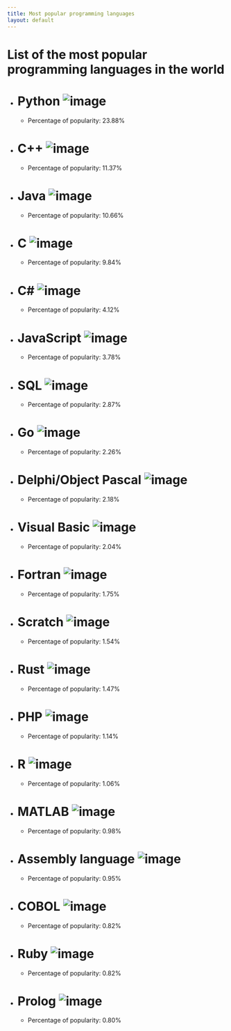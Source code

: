 ```yaml
---
title: Most popular programming languages
layout: default
---
```


# List of the most popular programming languages in the world
- # Python ![image](www.tiobe.com/wp-content/themes/tiobe/tiobe-index/images/Python.png)
     - Percentage of popularity: 23.88%
- # C++ ![image](www.tiobe.com/wp-content/themes/tiobe/tiobe-index/images/C__.png)
     - Percentage of popularity: 11.37%
- # Java ![image](www.tiobe.com/wp-content/themes/tiobe/tiobe-index/images/Java.png)
     - Percentage of popularity: 10.66%
- # C ![image](www.tiobe.com/wp-content/themes/tiobe/tiobe-index/images/C.png)
     - Percentage of popularity: 9.84%
- # C# ![image](www.tiobe.com/wp-content/themes/tiobe/tiobe-index/images/C_.png)
     - Percentage of popularity: 4.12%
- # JavaScript ![image](www.tiobe.com/wp-content/themes/tiobe/tiobe-index/images/JavaScript.png)
     - Percentage of popularity: 3.78%
- # SQL ![image](www.tiobe.com/wp-content/themes/tiobe/tiobe-index/images/SQL.png)
     - Percentage of popularity: 2.87%
- # Go ![image](www.tiobe.com/wp-content/themes/tiobe/tiobe-index/images/Go.png)
     - Percentage of popularity: 2.26%
- # Delphi/Object Pascal ![image](www.tiobe.com/wp-content/themes/tiobe/tiobe-index/images/Delphi_Object_Pascal.png)
     - Percentage of popularity: 2.18%
- # Visual Basic ![image](www.tiobe.com/wp-content/themes/tiobe/tiobe-index/images/Visual_Basic.png)
     - Percentage of popularity: 2.04%
- # Fortran ![image](www.tiobe.com/wp-content/themes/tiobe/tiobe-index/images/Fortran.png)
     - Percentage of popularity: 1.75%
- # Scratch ![image](www.tiobe.com/wp-content/themes/tiobe/tiobe-index/images/Scratch.png)
     - Percentage of popularity: 1.54%
- # Rust ![image](www.tiobe.com/wp-content/themes/tiobe/tiobe-index/images/Rust.png)
     - Percentage of popularity: 1.47%
- # PHP ![image](www.tiobe.com/wp-content/themes/tiobe/tiobe-index/images/PHP.png)
     - Percentage of popularity: 1.14%
- # R ![image](www.tiobe.com/wp-content/themes/tiobe/tiobe-index/images/R.png)
     - Percentage of popularity: 1.06%
- # MATLAB ![image](www.tiobe.com/wp-content/themes/tiobe/tiobe-index/images/MATLAB.png)
     - Percentage of popularity: 0.98%
- # Assembly language ![image](www.tiobe.com/wp-content/themes/tiobe/tiobe-index/images/Assembly_language.png)
     - Percentage of popularity: 0.95%
- # COBOL ![image](www.tiobe.com/wp-content/themes/tiobe/tiobe-index/images/COBOL.png)
     - Percentage of popularity: 0.82%
- # Ruby ![image](www.tiobe.com/wp-content/themes/tiobe/tiobe-index/images/Ruby.png)
     - Percentage of popularity: 0.82%
- # Prolog ![image](www.tiobe.com/wp-content/themes/tiobe/tiobe-index/images/Prolog.png)
     - Percentage of popularity: 0.80%